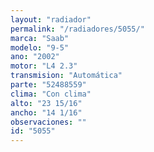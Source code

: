 ```yaml
---
layout: "radiador"
permalink: "/radiadores/5055/"
marca: "Saab"
modelo: "9-5"
ano: "2002"
motor: "L4 2.3"
transmision: "Automática"
parte: "52488559"
clima: "Con clima"
alto: "23 15/16"
ancho: "14 1/16"
observaciones: ""
id: "5055"
---
```


